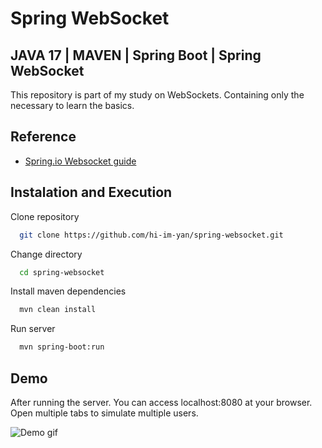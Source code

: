 
# Spring WebSocket

## JAVA 17 | MAVEN | Spring Boot | Spring WebSocket

This repository is part of my study on WebSockets. Containing only the necessary to learn the basics.


## Reference

 - [Spring.io Websocket guide](https://spring.io/guides/gs/messaging-stomp-websocket)
## Instalation and Execution

Clone repository

```bash
  git clone https://github.com/hi-im-yan/spring-websocket.git
```

Change directory

```bash
  cd spring-websocket
```

Install maven dependencies

```bash
  mvn clean install
```

Run server

```bash
  mvn spring-boot:run
```


## Demo

After running the server. You can access localhost:8080 at your browser. Open multiple tabs to simulate multiple users.

![Demo gif](./documentation/spring-websocket-demo.gif)



